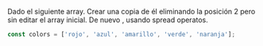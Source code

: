 Dado el siguiente array. Crear una copia de él eliminando la posición 2 pero sin editar el array inicial. De nuevo
, usando spread operatos.

```js
const colors = ['rojo', 'azul', 'amarillo', 'verde', 'naranja']; 
```
